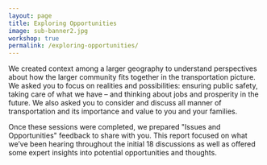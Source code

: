 ```yaml
---
layout: page
title: Exploring Opportunities
image: sub-banner2.jpg
workshop: true
permalink: /exploring-opportunities/
---
```


We created context among a larger geography to understand perspectives about how the larger community fits together in the transportation picture. We asked you to focus on realities and possibilities: ensuring public safety, taking care of what we have – and thinking about jobs and prosperity in the future. We also asked you to consider and discuss all manner of transportation and its importance and value to you and your families.

Once these sessions were completed, we prepared "Issues and Opportunities" feedback to share with you. This report focused on what we’ve been hearing throughout the initial 18 discussions as well as offered some expert insights into potential opportunities and thoughts.
